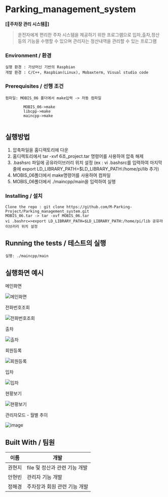 # Parking_management_system

**[🚗주차장 관리 시스템🚗]**  

> 운전자에게 편리한 주차 시스템을 제공하기 위한 프로그램으로 입차,출차,정산 등의 기능을 수행할 수 있으며 관리자는 정산내역을 관리할 수 있는 프로그램
>

### Environment / 환경

```
실행 환경 : 가상머신 기반의 Raspbian
개발 환경 : C/C++, Raspbian(Linux), Mobaxterm, Visual studio code
```

### Prerequisites / 선행 조건

```
컴파일: MOBIS_06 폴더에서 make입력 -> 자동 컴파일
       
        MOBIS_06->make
        libcpp->make
        maincpp->make
    
```


## 실행방법

1. 압축파일을 홈디렉토리에 다운
2. 홈디렉토리에서 tar -xvf 6조_project.tar 명령어를 사용하여 압축 해제
3. .bashsrc 파일에 공유라이브러리 위치 설정 (ex : vi .bashsrc를 입력하여 마지막줄에 export LD_LIBRARY_PATH=$LD_LIBRARY_PATH:/home/pi/lib 추가)
4. MOBIS_06폴더에서 make명령어를 사용하여 컴파일
5. MOBIS_06폴더에서 ./maincpp/main을 입력하여 실행



### Installing / 설치



```
Clone the repo : git clone https://github.com/M-Parking-Project/Parking_management_system.git
MOBIS_06.tar -> tar -xvf MOBIS_06.tar
vi .bashrc=>export LD_LIBRARY_PATH=$LD_LIBRARY_PATH:/home/pi/lib 공유라이브러리 위치 설정
```



## Running the tests / 테스트의 실행
```
실행: ./maincpp/main
```

## 실행화면 예시

메인화면

![메인화면](https://user-images.githubusercontent.com/45057466/156688293-9cc96e5e-df8e-42fc-93c5-f3a50b50003b.PNG)

전화번호조회

![전화번호조회](https://user-images.githubusercontent.com/45057466/156688286-c3fe3b37-0d55-4f4e-906a-0639abd1d895.PNG)

출차

![출차](https://user-images.githubusercontent.com/45057466/156688289-3248895b-195a-4d9c-a956-35dbf200b6e1.PNG)

회원등록

![회원등록](https://user-images.githubusercontent.com/45057466/156688294-89e6518a-9c78-408a-9ffa-f9a5c189850c.PNG)

입차

![입차](https://user-images.githubusercontent.com/45057466/156688292-89f85fae-d75d-4dbc-be9a-c0d8678e70fa.PNG)

현황보기

![현황보기](https://user-images.githubusercontent.com/45057466/156688288-ae5500d9-fe61-4a15-9843-c42e65373b06.PNG)


관리자모드 - 월별 추이

![image](https://user-images.githubusercontent.com/45057466/156697580-c0454995-26d7-4839-aa4c-c6e3910bb3d9.png)


## Built With / 팀원


이름|개발
---|---|
권현지|file 및 정산과 관련 기능 개발|
안현빈|관리자 기능 개발|
정해경|주차장과 회원 관련 기능 개발|



